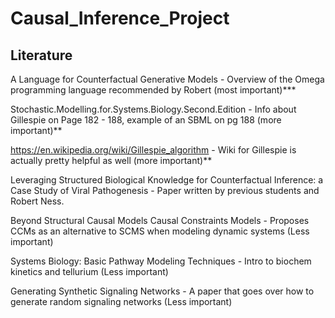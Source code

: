 # Causal_Inference_Project

## Literature

A Language for Counterfactual Generative Models - Overview of the Omega programming language recommended by Robert (most important)***

Stochastic.Modelling.for.Systems.Biology.Second.Edition - Info about Gillespie on Page 182 - 188, example of an SBML on pg 188 (more important)**

https://en.wikipedia.org/wiki/Gillespie_algorithm - Wiki for Gillespie is actually pretty helpful as well (more important)**


Leveraging Structured Biological Knowledge for Counterfactual Inference: a Case Study of Viral Pathogenesis - Paper written by previous students and Robert Ness.

Beyond Structural Causal Models Causal Constraints Models - Proposes CCMs as an alternative to SCMS when modeling dynamic systems (Less important)

Systems Biology: Basic Pathway Modeling Techniques - Intro to biochem kinetics and tellurium (Less important)

Generating Synthetic Signaling Networks - A paper that goes over how to generate random signaling networks (Less important)
